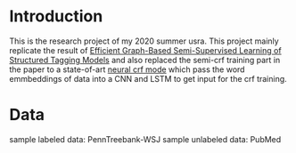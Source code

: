# Introduction
This is the research project of my 2020 summer usra. This project mainly replicate the result of [Efficient Graph-Based Semi-Supervised Learning
of Structured Tagging Models](https://www.aclweb.org/anthology/D10-1017.pdf) and also replaced the semi-crf training part in the paper to a state-of-art [neural crf mode](https://arxiv.org/pdf/1707.06799.pdf) which pass the word emmbeddings of data into a CNN and LSTM to get input for the crf training. 

# Data
sample labeled data: PennTreebank-WSJ
sample unlabeled data: PubMed 

